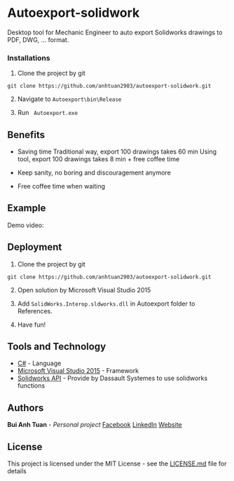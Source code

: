 # Autoexport-solidwork

Desktop tool for Mechanic Engineer to auto export Solidworks drawings to PDF, DWG, ... format.

### Installations

1. Clone the project by git

```
git clone https://github.com/anhtuan2903/autoexport-solidwork.git

```
2. Navigate to ``` Autoexport\bin\Release ```

3. Run ``` Autoexport.exe```

## Benefits

- Saving time
    Traditional way, export 100 drawings takes 60 min
    Using tool, export 100 drawings takes 8 min + free coffee time

- Keep sanity, no boring and discouragement anymore

- Free coffee time when waiting

## Example

Demo video:



## Deployment

1. Clone the project by git

```
git clone https://github.com/anhtuan2903/autoexport-solidwork.git

```
2. Open solution by Microsoft Visual Studio 2015

3. Add ```SolidWorks.Interop.sldworks.dll``` in Autoexport folder to References.

4. Have fun!

## Tools and Technology

* [C#](https://docs.microsoft.com/en-us/dotnet/csharp/) - Language
* [Microsoft Visual Studio 2015](https://visualstudio.microsoft.com/vs/older-downloads/) - Framework
* [Solidworks API](http://help.solidworks.com/2018/english/api/sldworksapiprogguide/overview/solidworks_csharp_and_vb.net__project_templates.htm?verRedirect=1) - Provide by Dassault Systemes to use solidworks functions

## Authors

**Bui Anh Tuan** - *Personal project* 
[Facebook](https://www.facebook.com/buianhtuan2903/)
[LinkedIn](https://www.linkedin.com/in/buianhtuan2903/)
[Website]()

## License

This project is licensed under the MIT License - see the [LICENSE.md](https://github.com/anhtuan2903/autoexport-solidwork/blob/master/LICENSE) file for details
